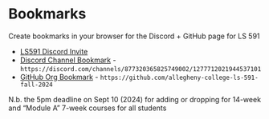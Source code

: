 # Bookmarks

Create bookmarks in your browser for the Discord + GitHub page for LS 591

- [LS591 Discord Invite](https://discord.gg/J5aqFJJ7)
- [Discord Channel Bookmark](https://discord.com/channels/877320365825749002/1277712021944537101) - `https://discord.com/channels/877320365825749002/1277712021944537101`
- [GitHub Org Bookmark](https://github.com/allegheny-college-ls-591-fall-2024) - `https://github.com/allegheny-college-ls-591-fall-2024`

N.b. the 5pm deadline on Sept 10 (2024) for adding or dropping for 14-week and “Module A” 7-week courses for all students

